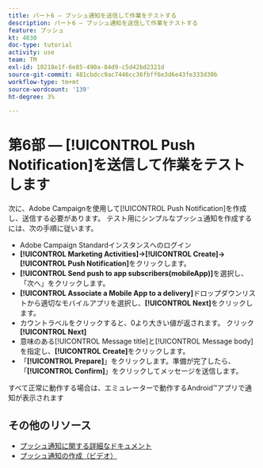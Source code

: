 ```yaml
---
title: パート6 — プッシュ通知を送信して作業をテストする
description: パート6 — プッシュ通知を送信して作業をテストする
feature: プッシュ
kt: 4830
doc-type: tutorial
activity: use
team: TM
exl-id: 10218e1f-6e85-490a-84d9-c5d42bd2321d
source-git-commit: 481cbdcc9ac7446cc36fbff6e3d6e43fe333d30b
workflow-type: tm+mt
source-wordcount: '139'
ht-degree: 3%

---
```


# 第6部 — [!UICONTROL Push Notification]を送信して作業をテストします

次に、Adobe Campaignを使用して[!UICONTROL Push Notification]を作成し、送信する必要があります。 テスト用にシンプルなプッシュ通知を作成するには、次の手順に従います。

* Adobe Campaign Standardインスタンスへのログイン
* **[!UICONTROL Marketing Activities]->[!UICONTROL Create]->[!UICONTROL Push Notification]**&#x200B;をクリックします。
* **[!UICONTROL Send push to app subscribers(mobileApp)]**&#x200B;を選択し、「次へ」をクリックします。
* **[!UICONTROL Associate a Mobile App to a delivery]**&#x200B;ドロップダウンリストから適切なモバイルアプリを選択し、**[!UICONTROL Next]**&#x200B;をクリックします。
* カウントラベルをクリックすると、0より大きい値が返されます。 クリック **[!UICONTROL Next]**
* 意味のある[!UICONTROL Message title]と[!UICONTROL Message body]を指定し、**[!UICONTROL Create]**&#x200B;をクリックします。
* 「**[!UICONTROL Prepare]**」をクリックします。準備が完了したら、「**[!UICONTROL Confirm]**」をクリックしてメッセージを送信します。

すべて正常に動作する場合は、エミュレーターで動作するAndroid™アプリで通知が表示されます

## その他のリソース

* [プッシュ通知に関する詳細なドキュメント](https://experienceleague.adobe.com/docs/campaign-standard/using/communication-channels/push-notifications/about-push-notifications.html?lang=en)
* [プッシュ通知の作成（ビデオ）](/help/communication-channels/mobile/push-notifications/creating-a-push-notification.md)
